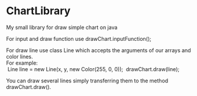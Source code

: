 # ChartLibrary
My small library for draw simple chart on java

For input and draw function use drawChart.inputFunction();

For draw line use class Line which accepts the arguments of our arrays and color lines.<br>
For example:<br>
&nbsp;Line line = new Line(x, y, new Color(255, 0, 0));
&nbsp;drawChart.draw(line);
  
You can draw several lines simply transferring them to the method drawChart.draw().


